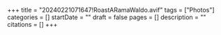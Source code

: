 +++
title = "20240221071647!RoastARamaWaldo.avif"
tags = ["Photos"]
categories = []
startDate = ""
draft = false
pages = []
description = ""
citations = []
+++
